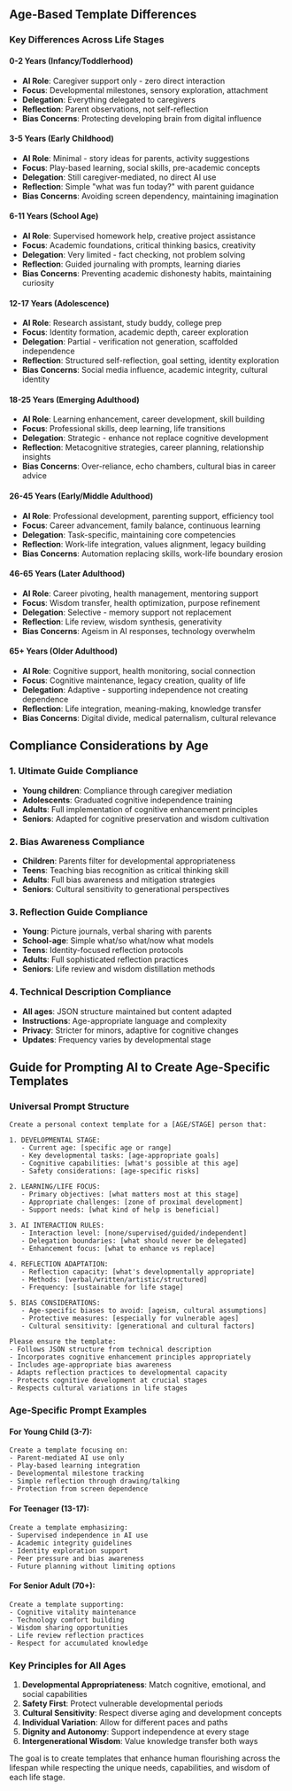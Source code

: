 ## Age-Based Template Differences

### Key Differences Across Life Stages

#### **0-2 Years (Infancy/Toddlerhood)**
- **AI Role**: Caregiver support only - zero direct interaction
- **Focus**: Developmental milestones, sensory exploration, attachment
- **Delegation**: Everything delegated to caregivers
- **Reflection**: Parent observations, not self-reflection
- **Bias Concerns**: Protecting developing brain from digital influence

#### **3-5 Years (Early Childhood)**
- **AI Role**: Minimal - story ideas for parents, activity suggestions
- **Focus**: Play-based learning, social skills, pre-academic concepts
- **Delegation**: Still caregiver-mediated, no direct AI use
- **Reflection**: Simple "what was fun today?" with parent guidance
- **Bias Concerns**: Avoiding screen dependency, maintaining imagination

#### **6-11 Years (School Age)**
- **AI Role**: Supervised homework help, creative project assistance
- **Focus**: Academic foundations, critical thinking basics, creativity
- **Delegation**: Very limited - fact checking, not problem solving
- **Reflection**: Guided journaling with prompts, learning diaries
- **Bias Concerns**: Preventing academic dishonesty habits, maintaining curiosity

#### **12-17 Years (Adolescence)**
- **AI Role**: Research assistant, study buddy, college prep
- **Focus**: Identity formation, academic depth, career exploration
- **Delegation**: Partial - verification not generation, scaffolded independence
- **Reflection**: Structured self-reflection, goal setting, identity exploration
- **Bias Concerns**: Social media influence, academic integrity, cultural identity

#### **18-25 Years (Emerging Adulthood)**
- **AI Role**: Learning enhancement, career development, skill building
- **Focus**: Professional skills, deep learning, life transitions
- **Delegation**: Strategic - enhance not replace cognitive development
- **Reflection**: Metacognitive strategies, career planning, relationship insights
- **Bias Concerns**: Over-reliance, echo chambers, cultural bias in career advice

#### **26-45 Years (Early/Middle Adulthood)**
- **AI Role**: Professional development, parenting support, efficiency tool
- **Focus**: Career advancement, family balance, continuous learning
- **Delegation**: Task-specific, maintaining core competencies
- **Reflection**: Work-life integration, values alignment, legacy building
- **Bias Concerns**: Automation replacing skills, work-life boundary erosion

#### **46-65 Years (Later Adulthood)**
- **AI Role**: Career pivoting, health management, mentoring support
- **Focus**: Wisdom transfer, health optimization, purpose refinement
- **Delegation**: Selective - memory support not replacement
- **Reflection**: Life review, wisdom synthesis, generativity
- **Bias Concerns**: Ageism in AI responses, technology overwhelm

#### **65+ Years (Older Adulthood)**
- **AI Role**: Cognitive support, health monitoring, social connection
- **Focus**: Cognitive maintenance, legacy creation, quality of life
- **Delegation**: Adaptive - supporting independence not creating dependence
- **Reflection**: Life integration, meaning-making, knowledge transfer
- **Bias Concerns**: Digital divide, medical paternalism, cultural relevance

## Compliance Considerations by Age

### 1. **Ultimate Guide Compliance**
- **Young children**: Compliance through caregiver mediation
- **Adolescents**: Graduated cognitive independence training
- **Adults**: Full implementation of cognitive enhancement principles
- **Seniors**: Adapted for cognitive preservation and wisdom cultivation

### 2. **Bias Awareness Compliance**
- **Children**: Parents filter for developmental appropriateness
- **Teens**: Teaching bias recognition as critical thinking skill
- **Adults**: Full bias awareness and mitigation strategies
- **Seniors**: Cultural sensitivity to generational perspectives

### 3. **Reflection Guide Compliance**
- **Young**: Picture journals, verbal sharing with parents
- **School-age**: Simple what/so what/now what models
- **Teens**: Identity-focused reflection protocols
- **Adults**: Full sophisticated reflection practices
- **Seniors**: Life review and wisdom distillation methods

### 4. **Technical Description Compliance**
- **All ages**: JSON structure maintained but content adapted
- **Instructions**: Age-appropriate language and complexity
- **Privacy**: Stricter for minors, adaptive for cognitive changes
- **Updates**: Frequency varies by developmental stage

## Guide for Prompting AI to Create Age-Specific Templates

### Universal Prompt Structure

```
Create a personal context template for a [AGE/STAGE] person that:

1. DEVELOPMENTAL STAGE:
   - Current age: [specific age or range]
   - Key developmental tasks: [age-appropriate goals]
   - Cognitive capabilities: [what's possible at this age]
   - Safety considerations: [age-specific risks]

2. LEARNING/LIFE FOCUS:
   - Primary objectives: [what matters most at this stage]
   - Appropriate challenges: [zone of proximal development]
   - Support needs: [what kind of help is beneficial]

3. AI INTERACTION RULES:
   - Interaction level: [none/supervised/guided/independent]
   - Delegation boundaries: [what should never be delegated]
   - Enhancement focus: [what to enhance vs replace]

4. REFLECTION ADAPTATION:
   - Reflection capacity: [what's developmentally appropriate]
   - Methods: [verbal/written/artistic/structured]
   - Frequency: [sustainable for life stage]

5. BIAS CONSIDERATIONS:
   - Age-specific biases to avoid: [ageism, cultural assumptions]
   - Protective measures: [especially for vulnerable ages]
   - Cultural sensitivity: [generational and cultural factors]

Please ensure the template:
- Follows JSON structure from technical description
- Incorporates cognitive enhancement principles appropriately
- Includes age-appropriate bias awareness
- Adapts reflection practices to developmental capacity
- Protects cognitive development at crucial stages
- Respects cultural variations in life stages
```

### Age-Specific Prompt Examples

#### For Young Child (3-7):
```
Create a template focusing on:
- Parent-mediated AI use only
- Play-based learning integration
- Developmental milestone tracking
- Simple reflection through drawing/talking
- Protection from screen dependence
```

#### For Teenager (13-17):
```
Create a template emphasizing:
- Supervised independence in AI use
- Academic integrity guidelines
- Identity exploration support
- Peer pressure and bias awareness
- Future planning without limiting options
```

#### For Senior Adult (70+):
```
Create a template supporting:
- Cognitive vitality maintenance
- Technology comfort building
- Wisdom sharing opportunities
- Life review reflection practices
- Respect for accumulated knowledge
```

### Key Principles for All Ages

1. **Developmental Appropriateness**: Match cognitive, emotional, and social capabilities
2. **Safety First**: Protect vulnerable developmental periods
3. **Cultural Sensitivity**: Respect diverse aging and development concepts
4. **Individual Variation**: Allow for different paces and paths
5. **Dignity and Autonomy**: Support independence at every stage
6. **Intergenerational Wisdom**: Value knowledge transfer both ways

The goal is to create templates that enhance human flourishing across the lifespan while respecting the unique needs, capabilities, and wisdom of each life stage.